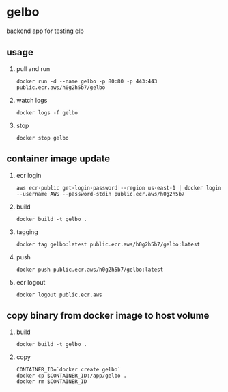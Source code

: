 # gelbo
backend app for testing elb

## usage

1. pull and run

   ```
   docker run -d --name gelbo -p 80:80 -p 443:443 public.ecr.aws/h0g2h5b7/gelbo
   ```

1. watch logs

   ```
   docker logs -f gelbo
   ```

1. stop

   ```
   docker stop gelbo
   ```

## container image update

1. ecr login

   ```
   aws ecr-public get-login-password --region us-east-1 | docker login --username AWS --password-stdin public.ecr.aws/h0g2h5b7
   ```

1. build

   ```
   docker build -t gelbo .
   ```

1. tagging

   ```
   docker tag gelbo:latest public.ecr.aws/h0g2h5b7/gelbo:latest
   ```

1. push

   ```
   docker push public.ecr.aws/h0g2h5b7/gelbo:latest
   ```

1. ecr logout

   ```
   docker logout public.ecr.aws
   ```

## copy binary from docker image to host volume

1. build

   ```
   docker build -t gelbo .
   ```

1. copy


   ```
   CONTAINER_ID=`docker create gelbo`
   docker cp $CONTAINER_ID:/app/gelbo .
   docker rm $CONTAINER_ID
   ```


